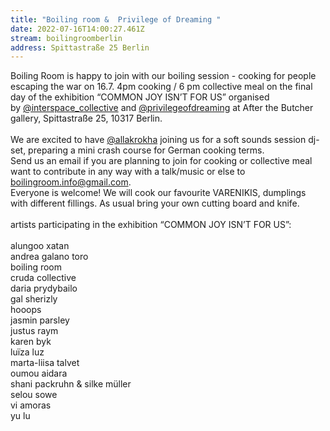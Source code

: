 ```yaml
---
title: "Boiling room &  Privilege of Dreaming "
date: 2022-07-16T14:00:27.461Z
stream: boilingroomberlin
address: Spittastraße 25 Berlin
---
```

Boiling Room is happy to join with our boiling session - cooking for people escaping the war on 16.7. 4pm cooking / 6 pm collective meal on the final day of the exhibition “COMMON JOY ISN’T FOR US” organised by [@interspace_collective](https://www.instagram.com/interspace_collective/) and [@privilegeofdreaming](https://www.instagram.com/privilegeofdreaming/) at After the Butcher gallery, Spittastraße 25, 10317 Berlin.\
\
We are excited to have [@allakrokha](https://www.instagram.com/allakrokha/) joining us for a soft sounds session dj-set, preparing a mini crash course for German cooking terms.\
Send us an email if you are planning to join for cooking or collective meal want to contribute in any way with a talk/music or else to boilingroom.info@gmail.com.\
Everyone is welcome! We will cook our favourite VARENIKIS, dumplings with different fillings. As usual bring your own cutting board and knife.\
\
artists participating in the exhibition “COMMON JOY ISN’T FOR US”:\
\
alungoo xatan\
andrea galano toro\
boiling room\
cruda collective\
daria prydybailo\
gal sherizly\
hooops\
jasmin parsley\
justus raym\
karen byk\
luïza luz\
marta-liisa talvet\
oumou aidara\
shani packruhn & silke müller\
selou sowe\
vi amoras\
yu lu